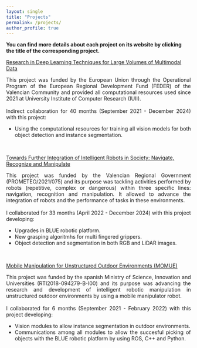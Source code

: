 ```yaml
---
layout: single
title: "Projects"
permalink: /projects/
author_profile: true
---
```

**You can find more details about each project on its website by clicking the title of the corresponding project.**

[Research in Deep Learning Techniques for Large Volumes of Multimodal Data](https://web.ua.es/es/plataforma-dgx/plataforma-de-computacion-dgx.html)

<div style="text-align:justify;">
This project was funded by the European Union through the Operational Program of the European Regional Development Fund (FEDER) of the Valencian Community and provided all computational resources used since 2021 at University Institute of Computer Research (IUII).
<br>
<br>
Indirect collaboration for 40 months (September 2021 - December 2024) with this project:
<ul>
    <li>Using the computational resources for training all vision models for both object detection and instance segmentation.</li>
</ul>
</div>
<br/>


[Towards Further Integration of Intelligent Robots in Society: Navigate, Recognize and Manipulate](https://arvc.umh.es/proyectos/PROMETEO2021/index.php?lang=es&type=proy&dest=inicio&vista=normal&idp=PROMETEO2021)
<div style="text-align:justify;">
This project was funded by the Valencian Regional Government (PROMETEO/2021/075) and its purpose was  tackling activities performed by robots (repetitive, complex or dangerous) within three specific lines: navigation, recognition and manipulation. It allowed to advance the integration of robots and the performance of tasks in these environments.
<br>
<br>
I collaborated for 33 months (April 2022 - December 2024) with this project developing:
<ul>
    <li>Upgrades in BLUE robotic platform.</li>
    <li>New grasping algoritmhs for multi fingered grippers.</li>
    <li>Object detection and segmentation in both RGB and LiDAR images.</li>
</ul>
</div>
<br/>

[Mobile Manipulation for Unstructured Outdoor Environments (MOMUE)](http://www.aurova.ua.es/momue)
<div style="text-align:justify;">
This project was funded by the spanish Ministry of Science, Innovation and Universities (RTI2018-094279-B-I00) and its purpose was advancing the research and development of intelligent robotic manipulation in unstructured outdoor environments by using a mobile manipulator robot.
<br>
<br>
I collaborated for 6 months (September 2021 - February 2022) with this project developing:
<ul>
    <li>Vision modules to allow instance segmentation in outdoor environments.</li>
    <li>Communications among all modules to allow the succesful picking of objects with the BLUE robotic platform by using ROS, C++ and Python.</li>
</ul>
</div>
<br/>

<!-- load other projects in _projects at the end
{% include base_path %}

{% for post in site.projects reversed %}
  {% include archive-single.html %}
{% endfor %} -->
